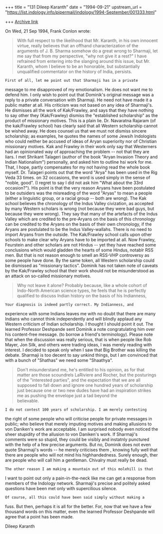 +++
title = "131 Dileep Karanth"
date = "1994-09-21"
upstream_url = "https://list.indology.info/pipermail/indology/1994-September/001333.html"

+++
[Archive link](https://list.indology.info/pipermail/indology/1994-September/001333.html)



On Wed, 21 Sep 1994, Frank Conlon wrote:

> With full respect to the likelihood that Mr. Karanth, in his own innocent 
> virtue, really believes that an offhand characterization of the arguments 
> of J. B. Sharma somehow do a great wrong to Sharmaji, let me say that 
> from my perspective, "why not give it a rest?"  I have refrained from 
> entering into the slanging around this issue, but Mr. Karanth, whom I 
> believe to be an honorable, but substantially unqualified commentator on 
> the history of India, persists.

	First of all, let me point out that Sharmaji has in a private 
message to me disapproved of my emotionalism. He does not want me to 
defend him. 
	I only wish to point out that Dominik's original message was a reply 
to a private conversation with Sharmaji. He need not have made it a 
public matter at all. His criticism was not based on any idea of 
Sharmaji's. He dismisses all the work of Kak/Frawley, and says that they 
have nothing to say other they (Kak/Frawley) dismiss the "established 
scholarship" as the product of missionary motives. This is a plain lie. 
	Dr. Navaratna Rajaram (of the kak/Frawley school) has clearly said 
that all Western scholarship cannot be wished away. He does counsel us 
that we must not dismiss sincere scholarship; as examples, he quotes the 
names of some Jewsih Indologists who could neither be accused of ideas of 
Aryan superiority nor of Christian missionary motives. Kak and Frawley in 
their work only say that Westerners had an opinionated way of approaching 
the problem -- not that they are liars. 
	I met Shrikant Talageri (author of the book "Aryan Invasion 
Theory and Indian Nationalism") personally, and asked him to outline hsi 
work for me. That, I hope, partly compensates for my not having read the 
whole book myself. Dr. Talageri points out that the word "Arya" has been 
used in the Rig Veda 33 times. on 32 occasions, the word is used simply 
in the sense of "noble, good". (I regret to say I did not ask him "What 
about the 33rd occasion?"). His point is that the very reason Aryans have 
been postulated to be outsiders was the misreading of the word "Aryas" to 
mean a people (either a linguistic group, or a racial group -- both are 
wrong). 
	The Kak school believes the chronology of the Indus Valley 
civization, as accepted by many Western scholars is wrong (not because 
they were bad guys, but because they were wrong). They say that many of 
the artefacts of the Indus Valley which are credited to the pre-Aryans on 
the basis of this chronology can be credited to the Aryans on the basis 
of their own chronology, if the Aryans are postulated to be the Indus 
Valley-wallahs. There is no need to import Aryans from the outside. The 
Kak/Frawley school calls upon other schools to make clear why Aryans have 
to be imported at all.
	Now Frawley, Feurstein and other scholars are not Hindus --  yet 
they have reached some conclusions which would gladden the hearts of some 
Hindus, notablr RSS men. But that is not reason enough to smell an 
RSS-VHP controversy as some people have done. By the same token, all 
Western scholarship could be dismissed as "missionary tactics".
	Dominik has not taken note of caveats by the Kak/Frawley school that 
their work should not be misunderstood as an attack on so-called 
missionary motives. 


> 
> Why not leave it alone?  Probably  because, like a whole cohort of 
> Indo-North American science types, he feels that he is perfectly 
> qualified to discuss Indian history on the basis of his Indianness, 

	Your diagnosis is indeed partly correct. My Indianness, and 
experience with some Indians leaves me with no doubt that there are many 
Indians who cannot think independently and will blindly applaud any 
Western criticism of Indian scholarship. I thought I should point it out. 
The learned Professor Deshpande sent Dominik a note congratulating him 
over his content-free message. (to borrow a friend's terminology).
	Please note that when the discussion was really serious, that is 
when people like Rob Mayer, Jon Silk, and others were trading ideas, I 
was merely reading with interest. I decided to speak only when I saw that 
Big Brother was killing the debate. Sharmaji is too decent to say unkind 
things, but I am convinced that with a bunch of "Shathas" we need some 
"Shaathya". 

> Don't misunderstand me, he's entitled to 
> his opinion, as for that matter are those scoundrels LaRiviere and 
> Rocher, but the posturings of the "interested parties", and the 
> expectation that we are all supposed to fall down and ignore one hundred 
> years of scholarship just because one or two new dudes have had an 
> inspiration strikes me as pushing the envelope just a tad beyond the  
> believable.
> 
	I do not contest 100 years of scholarship. I am merely contesting 
the right of some people who will criticise people for private messages 
in public; who believe that merely imputing motives and making allusions 
to von Daniken's work are acceptable. 
	I am surprised nobody even noticed the sheer stupidity of the 
allusion to von Daniken's work. If Sharmaji's comments were so stupid, 
they could be visibly and instatnly punctured with the help of a few 
precise arguments. But no, Dominik does not even quote Sharmaji's words 
-- he merely criticises them , knowing fully well that there are people 
who will not mind his highhandedness. Surely enough, ther are people who 
will call him a gentleman. Chivalry must really be dead.

	The other reason I am making a mountain out of this molehill is that 
I want to point out only a pain-in-the-neck like me can get a response 
from members of the Indology network. Sharmaji's precise and politely 
asked questions have been met only with supercilious silence. 

	Of course, all this could have been said simply without making a 
fuss. But then, perhaps it is all for the better. For, now that we have 
a few thousand words on this matter, even the learned Professor Deshpande 
will agree that a point has been made.

Dileep Karanth





